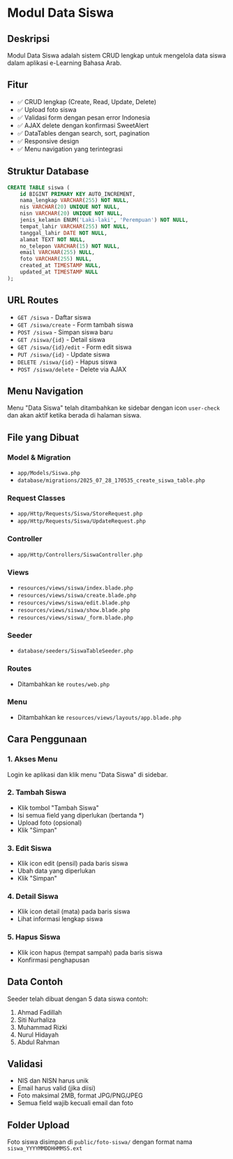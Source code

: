 # Modul Data Siswa

## Deskripsi
Modul Data Siswa adalah sistem CRUD lengkap untuk mengelola data siswa dalam aplikasi e-Learning Bahasa Arab.

## Fitur
- ✅ CRUD lengkap (Create, Read, Update, Delete)
- ✅ Upload foto siswa
- ✅ Validasi form dengan pesan error Indonesia
- ✅ AJAX delete dengan konfirmasi SweetAlert
- ✅ DataTables dengan search, sort, pagination
- ✅ Responsive design
- ✅ Menu navigation yang terintegrasi

## Struktur Database
```sql
CREATE TABLE siswa (
    id BIGINT PRIMARY KEY AUTO_INCREMENT,
    nama_lengkap VARCHAR(255) NOT NULL,
    nis VARCHAR(20) UNIQUE NOT NULL,
    nisn VARCHAR(20) UNIQUE NOT NULL,
    jenis_kelamin ENUM('Laki-laki', 'Perempuan') NOT NULL,
    tempat_lahir VARCHAR(255) NOT NULL,
    tanggal_lahir DATE NOT NULL,
    alamat TEXT NOT NULL,
    no_telepon VARCHAR(15) NOT NULL,
    email VARCHAR(255) NULL,
    foto VARCHAR(255) NULL,
    created_at TIMESTAMP NULL,
    updated_at TIMESTAMP NULL
);
```

## URL Routes
- `GET /siswa` - Daftar siswa
- `GET /siswa/create` - Form tambah siswa
- `POST /siswa` - Simpan siswa baru
- `GET /siswa/{id}` - Detail siswa
- `GET /siswa/{id}/edit` - Form edit siswa
- `PUT /siswa/{id}` - Update siswa
- `DELETE /siswa/{id}` - Hapus siswa
- `POST /siswa/delete` - Delete via AJAX

## Menu Navigation
Menu "Data Siswa" telah ditambahkan ke sidebar dengan icon `user-check` dan akan aktif ketika berada di halaman siswa.

## File yang Dibuat
### Model & Migration
- `app/Models/Siswa.php`
- `database/migrations/2025_07_28_170535_create_siswa_table.php`

### Request Classes
- `app/Http/Requests/Siswa/StoreRequest.php`
- `app/Http/Requests/Siswa/UpdateRequest.php`

### Controller
- `app/Http/Controllers/SiswaController.php`

### Views
- `resources/views/siswa/index.blade.php`
- `resources/views/siswa/create.blade.php`
- `resources/views/siswa/edit.blade.php`
- `resources/views/siswa/show.blade.php`
- `resources/views/siswa/_form.blade.php`

### Seeder
- `database/seeders/SiswaTableSeeder.php`

### Routes
- Ditambahkan ke `routes/web.php`

### Menu
- Ditambahkan ke `resources/views/layouts/app.blade.php`

## Cara Penggunaan

### 1. Akses Menu
Login ke aplikasi dan klik menu "Data Siswa" di sidebar.

### 2. Tambah Siswa
- Klik tombol "Tambah Siswa"
- Isi semua field yang diperlukan (bertanda *)
- Upload foto (opsional)
- Klik "Simpan"

### 3. Edit Siswa
- Klik icon edit (pensil) pada baris siswa
- Ubah data yang diperlukan
- Klik "Simpan"

### 4. Detail Siswa
- Klik icon detail (mata) pada baris siswa
- Lihat informasi lengkap siswa

### 5. Hapus Siswa
- Klik icon hapus (tempat sampah) pada baris siswa
- Konfirmasi penghapusan

## Data Contoh
Seeder telah dibuat dengan 5 data siswa contoh:
1. Ahmad Fadillah
2. Siti Nurhaliza
3. Muhammad Rizki
4. Nurul Hidayah
5. Abdul Rahman

## Validasi
- NIS dan NISN harus unik
- Email harus valid (jika diisi)
- Foto maksimal 2MB, format JPG/PNG/JPEG
- Semua field wajib kecuali email dan foto

## Folder Upload
Foto siswa disimpan di `public/foto-siswa/` dengan format nama `siswa_YYYYMMDDHHMMSS.ext` 